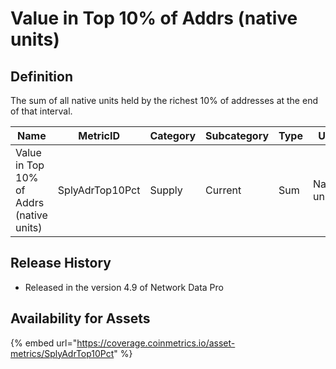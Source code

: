 # Value in Top 10% of Addrs (native units)

## Definition

The sum of all native units held by the richest 10% of addresses at the end of that interval.

| Name                                     | MetricID        | Category | Subcategory | Type | Unit         | Interval |
| ---------------------------------------- | --------------- | -------- | ----------- | ---- | ------------ | -------- |
| Value in Top 10% of Addrs (native units) | SplyAdrTop10Pct | Supply   | Current     | Sum  | Native units | 1 day    |

## Release History

* Released in the version 4.9 of Network Data Pro

## Availability for Assets

{% embed url="https://coverage.coinmetrics.io/asset-metrics/SplyAdrTop10Pct" %}
